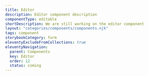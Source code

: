 ```yaml
---
title: Editor
description: Editor component description
componentType: editable
shortDescription: We are still working on the editor component
layout: "categories/components/components.njk"
tags: component
storybookCategory: form
eleventyExcludeFromCollections: true
eleventyNavigation:
  parent: Components
  key: Editor
  order: 12
  status: coming
---
```


